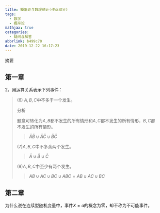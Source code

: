 ```yaml
---
title: 概率论与数理统计(作业部分)
tags:
  - 数学
  - 概率论
mathjax: true
categories:
  - 疑问与解答
abbrlink: b499c70
date: 2019-12-22 16:17:23
---
```

摘要

<!--more-->

## 第一章

2，用运算关系表示下列事件：

> (6) $A,B,C$中不多于一个发生。
>
> 分析
>
> 题意可转化为$A,B$都不发生的所有情形和$A,C$都不发生的所有情形，$B,C$都不发生的所有情形。
>
> > $\bar{A}\bar{B}\cup\bar{A}\bar{C}\cup\bar{B}\bar{C}$
>
> (7)$A,B,C$中不多余两个发生。
>
> > $\bar{A}\cup\bar{B}\cup\bar{C}$
>
> (8)$A,B,C$中至少有两个发生。
>
> > $AB\cup AC\cup BC\cup ABC=AB\cup AC\cup BC$
>
> 

## 第二章

为什么说在连续型随机变量中，事件$X=a$的概念为零，却不称为不可能事件。